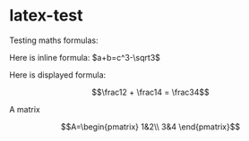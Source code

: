 # latex-test

Testing maths formulas:

Here is inline formula:
$a+b=c^3-\sqrt3$

Here is displayed formula:

$$\frac12 + \frac14 = \frac34$$

A matrix

$$A=\begin{pmatrix}
1&2\\
3&4
\end{pmatrix}$$
